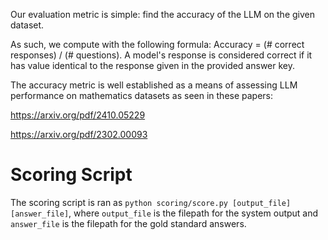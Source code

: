 Our evaluation metric is simple: find the accuracy of the LLM on the given dataset.

As such, we compute with the following formula: Accuracy = (# correct responses) / (# questions). A model's response is considered correct if it has value identical to the response given in the provided answer key.

The accuracy metric is well established as a means of assessing LLM performance on mathematics datasets as seen in these papers:

https://arxiv.org/pdf/2410.05229

https://arxiv.org/pdf/2302.00093


# Scoring Script

The scoring script is ran as `python scoring/score.py [output_file] [answer_file]`, where `output_file` is the filepath for the system output and `answer_file` is the filepath for the gold standard answers.
